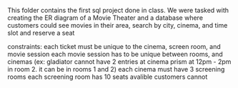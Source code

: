 This folder contains the first sql project done in class. We were tasked with creating the ER diagram of a Movie Theater and a database where customers could see movies
in their area, search by city, cinema, and time slot and reserve a seat

constraints:
  each ticket must be unique to the cinema, screen room, and movie session
  each movie session has to be unique between rooms, and cinemas
      (ex: gladiator cannot have 2 entries at cinema prism at 12pm - 2pm in room 2. it can be in rooms 1 and 2)
  each cinema must have 3 screening rooms
  each screening room has 10 seats avalible
  customers cannot 
